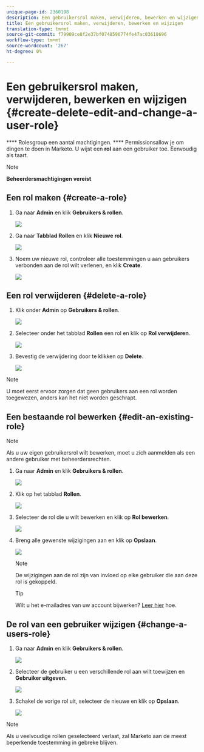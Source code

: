 ```yaml
---
unique-page-id: 2360198
description: Een gebruikersrol maken, verwijderen, bewerken en wijzigen - Marketo Docs - Productdocumentatie
title: Een gebruikersrol maken, verwijderen, bewerken en wijzigen
translation-type: tm+mt
source-git-commit: f79909ce8f2e37bf0748596774fe47ac03618696
workflow-type: tm+mt
source-wordcount: '267'
ht-degree: 0%

---
```



# Een gebruikersrol maken, verwijderen, bewerken en wijzigen {#create-delete-edit-and-change-a-user-role}

**** Rolesgroup een aantal machtigingen. **** Permissionsallow je om dingen te doen in Marketo. U wijst een **rol** aan een gebruiker toe. Eenvoudig als taart.

>[!NOTE]
>
>**Beheerdersmachtigingen vereist**

## Een rol maken {#create-a-role}

1. Ga naar **Admin** en klik **Gebruikers &amp; rollen**.

   ![](assets/image2014-9-16-13-3a29-3a48.png)

1. Ga naar **Tabblad Rollen** en klik **Nieuwe rol**.

   ![](assets/image2014-9-16-13-3a30-3a0.png)

1. Noem uw nieuwe rol, controleer alle toestemmingen u aan gebruikers verbonden aan de rol wilt verlenen, en klik **Create**.

   ![](assets/image2014-9-16-13-3a31-3a19.png)

## Een rol verwijderen {#delete-a-role}

1. Klik onder **Admin** op **Gebruikers &amp; rollen**.

   ![](assets/image2014-9-16-13-3a31-3a42.png)

1. Selecteer onder het tabblad **Rollen** een rol en klik op **Rol verwijderen**.

   ![](assets/image2014-9-16-13-3a31-3a56.png)

1. Bevestig de verwijdering door te klikken op **Delete**.

   ![](assets/image2014-9-16-13-3a32-3a25.png)

>[!NOTE]
>
>U moet eerst ervoor zorgen dat geen gebruikers aan een rol worden toegewezen, anders kan het niet worden geschrapt.

## Een bestaande rol bewerken {#edit-an-existing-role}

>[!NOTE]
>
>Als u uw eigen gebruikersrol wilt bewerken, moet u zich aanmelden als een andere gebruiker met beheerdersrechten.

1. Ga naar **Admin** en klik **Gebruikers &amp; rollen**.

   ![](assets/image2014-9-16-13-3a34-3a2.png)

1. Klik op het tabblad **Rollen**.

   ![](assets/image2014-9-16-13-3a34-3a22.png)

1. Selecteer de rol die u wilt bewerken en klik op **Rol bewerken**.

   ![](assets/image2014-9-16-13-3a34-3a37.png)

1. Breng alle gewenste wijzigingen aan en klik op **Opslaan**.

   ![](assets/image2014-9-16-13-3a35-3a16.png)

   >[!NOTE]
   >
   >De wijzigingen aan de rol zijn van invloed op elke gebruiker die aan deze rol is gekoppeld.

   >[!TIP]
   >
   >Wilt u het e-mailadres van uw account bijwerken? [Leer hier](/help/marketo/product-docs/administration/settings/edit-account-settings.md) hoe.

## De rol van een gebruiker wijzigen {#change-a-users-role}

1. Ga naar **Admin** en klik **Gebruikers &amp; rollen**.

   ![](assets/image2014-9-16-13-3a35-3a49.png)

1. Selecteer de gebruiker u een verschillende rol aan wilt toewijzen en **Gebruiker uitgeven.**

   ![](assets/image2014-9-16-13-36-8.png)

1. Schakel de vorige rol uit, selecteer de nieuwe en klik op **Opslaan**.

   ![](assets/image2014-9-16-13-3a36-3a35.png)

>[!NOTE]
>
>Als u veelvoudige rollen geselecteerd verlaat, zal Marketo aan de meest beperkende toestemming in gebreke blijven.
